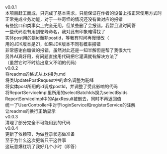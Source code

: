 v0.0.1  
本项目赶工而成，只完成了基本需求，只能保证在作者的设备上按正常使用方式时正常完成业务功能，对于一些奇怪的情况还没有做对应的报错  
有些接口和类事实上完全无用，但某些删了会报错，我暂且没时间管  
一些代码没有用到驼峰命名，我对此有印象难得找了  
实体post用的是id而非postId，等我有时间再慢慢改（  
用的JDK版本是21，如果JDK版本不同有概率报错  
非常感谢白糖做的报错，虽然对此还是一知半解但是帮了我很大忙  
另外AI真好用，有问题直接用代码把它灌满就有解决方法了  
（虽然它时不时给出意义不明的代码）  
v0.0.2  
将readme的格式从.txt换为.md  
将类UpdatePostRequest中的命名调整为驼峰  
将实体post所用的id调成postId，并调整了受此影响的代码  
将ReportServiceImpl里所用的selectBatchIds换为selectByIds  
ReportServiceImpl中的AjaxResult被删去，同时不再返回值  
统一了UserController中对于loginService和registerService的注解  
让readme的换行正确显示  
v0.0.3  
清理了部分完全不可能用到的代码  
v0.0.4  
更新了依赖项，为做登录状态做准备  
至于为什么这次更新只干这件事  
这玩意爆红坑了我好几个小时（即答）